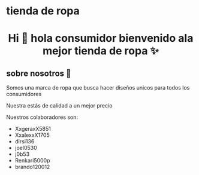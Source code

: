 
# tienda de ropa 

<h1 align="center">Hi 👋  hola consumidor bienvenido ala mejor tienda de ropa  ✨ </h1> 

<h2>sobre nosotros 🤖</h2>
<!--Intro start-->


<p align="left">
Somos una marca de ropa que busca hacer diseños unicos para todos los consumidores  

Nuestra estás de calidad a un mejor precio

Nuestros colaboradores son:

- XxgeraxX5851
- XxalexxX1705
- dirsi136
- joel0530
- j0b53
- Renkari5000p
- brando120012
